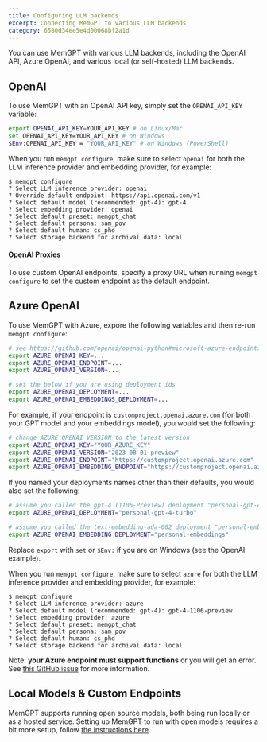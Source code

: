 ```yaml
---
title: Configuring LLM backends 
excerpt: Connecting MemGPT to various LLM backends 
category: 6580d34ee5e4d00068bf2a1d 
---
```


You can use MemGPT with various LLM backends, including the OpenAI API, Azure OpenAI, and various local (or self-hosted) LLM backends.

## OpenAI
To use MemGPT with an OpenAI API key, simply set the `OPENAI_API_KEY` variable:
```sh
export OPENAI_API_KEY=YOUR_API_KEY # on Linux/Mac
set OPENAI_API_KEY=YOUR_API_KEY # on Windows
$Env:OPENAI_API_KEY = "YOUR_API_KEY" # on Windows (PowerShell)
```

When you run `memgpt configure`, make sure to select `openai` for both the LLM inference provider and embedding provider, for example:
```
$ memgpt configure
? Select LLM inference provider: openai
? Override default endpoint: https://api.openai.com/v1
? Select default model (recommended: gpt-4): gpt-4
? Select embedding provider: openai
? Select default preset: memgpt_chat
? Select default persona: sam_pov
? Select default human: cs_phd
? Select storage backend for archival data: local
```

#### OpenAI Proxies
To use custom OpenAI endpoints, specify a proxy URL when running `memgpt configure` to set the custom endpoint as the default endpoint.

## Azure OpenAI
To use MemGPT with Azure, expore the following variables and then re-run `memgpt configure`:
```sh
# see https://github.com/openai/openai-python#microsoft-azure-endpoints
export AZURE_OPENAI_KEY=...
export AZURE_OPENAI_ENDPOINT=...
export AZURE_OPENAI_VERSION=...

# set the below if you are using deployment ids
export AZURE_OPENAI_DEPLOYMENT=...
export AZURE_OPENAI_EMBEDDINGS_DEPLOYMENT=...
```

For example, if your endpoint is `customproject.openai.azure.com` (for both your GPT model and your embeddings model), you would set the following:
```sh
# change AZURE_OPENAI_VERSION to the latest version
export AZURE_OPENAI_KEY="YOUR_AZURE_KEY"
export AZURE_OPENAI_VERSION="2023-08-01-preview"
export AZURE_OPENAI_ENDPOINT="https://customproject.openai.azure.com"
export AZURE_OPENAI_EMBEDDING_ENDPOINT="https://customproject.openai.azure.com"
```

If you named your deployments names other than their defaults, you would also set the following:
```sh
# assume you called the gpt-4 (1106-Preview) deployment "personal-gpt-4-turbo" 
export AZURE_OPENAI_DEPLOYMENT="personal-gpt-4-turbo"

# assume you called the text-embedding-ada-002 deployment "personal-embeddings" 
export AZURE_OPENAI_EMBEDDING_DEPLOYMENT="personal-embeddings"
```

Replace `export` with `set` or `$Env:` if you are on Windows (see the OpenAI example).

When you run `memgpt configure`, make sure to select `azure` for both the LLM inference provider and embedding provider, for example:
```
$ memgpt configure
? Select LLM inference provider: azure
? Select default model (recommended: gpt-4): gpt-4-1106-preview
? Select embedding provider: azure
? Select default preset: memgpt_chat
? Select default persona: sam_pov
? Select default human: cs_phd
? Select storage backend for archival data: local
```

Note: **your Azure endpoint must support functions** or you will get an error. See [this GitHub issue](https://github.com/cpacker/MemGPT/issues/91) for more information.

## Local Models & Custom Endpoints 
MemGPT supports running open source models, both being run locally or as a hosted service. Setting up MemGPT to run with open models requires a bit more setup, follow [the instructions here](../local_llm).
